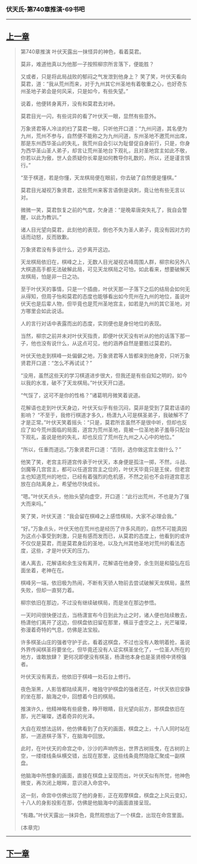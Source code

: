### 伏天氏-第740章推演-69书吧

--------
[上一章](./ccdb072ef25896fb09f9638ecf5d054a.md)
--------


>
>
>
>第740章推演
>叶伏天露出一抹怪异的神色，看着莫君。
>
>莫非，难道他真以为他那一子按照柳宗所言落下，便能胜？
>
>又或者，只是将此局战败的郁闷之气发泄到他身上？
>笑了笑，叶伏天看向莫君，道：“我从荒州而来，对于九州其它州圣地有着敬重之心，也好奇东州圣地子弟会是何风采，只是如今，有些失望。”
>
>说着，他便转身离开，没有和莫君去对峙。
>
>莫君目光一闪，有些诧异的看了叶伏天一眼，显然有些意外。
>
>万象贤君等人冷淡的扫了莫君一眼，只听他开口道：“九州问道，其名便为九州，荒州不参与，自然便不能称之为九州问道，东州圣地不邀荒州出席，那是东州西华圣山的失礼，我荒州自会引以为耻督促自身前行，只是，你身为西华圣山圣人弟子，却言让荒州圣地台下观礼，且对圣地宫主如此不敬，你若以此为傲，世人会质疑你长辈是如何教导你礼数的，所以，还是谨言慎行。”
>
>“至于棋道，若是你懂，天龙棋局便在眼前，你去破了自然便是懂棋。”
>
>莫君目光凝视万象贤君，这些荒州来客言语倒是讽刺，竟让他有些无言以对。
>
>微微一笑，莫君恢复之前的气度，欠身道：“是晚辈唐突失礼了，我自会警醒，以此为教训。”
>
>诸人目光望向莫君，此刻他的表现，倒也不失为圣人弟子，竟没有因对方的话而动怒，反而致歉。
>
>万象贤君没有多说什么，迈步离开这边。
>
>天龙棋局依旧在，棋峰之上，无数人目光凝视古峰周围人群，柳宗和另外八大棋道高手都无法破解此局，可见天龙棋局之可怕，如此看来，想要破解天龙棋局，怕是非一日之功。
>
>至于叶伏天的事情，只是一个插曲，叶伏天那一子落下之后的结局会如何无从得知，但周子怡和莫君的态度也能够看出如今荒州在九州的地位，虽说叶伏天也是后辈人物，但毕竟也是荒州圣地宫主，如若是九州的其它圣地，对方哪里会如此说话。
>
>人的言行对话中表露而出的态度，实则便也是身份地位的表现。
>
>当然，柳宗之前并未对叶伏天指责，即便叶伏天没有听从的他的话落下那一子，他也没有说什么，从这点可见，他的涵养自然是要胜过莫君的。
>
>叶伏天他走到棋峰一处偏僻之地，万象贤君等人皆都来到他身旁，只听万象贤君开口道：“怎么不再试试？”
>
>“没用，虽然这些天的学习棋道进步很大，但我还是有些自知之明的，如今以我的水准，破不了天龙棋局。”叶伏天开口道。
>
>“气馁了，这可不是你的性格？”诸葛明月微笑着说道。
>
>花解语也走到叶伏天身边，叶伏天似乎有些沉闷，莫非是受到了莫君话语的影响？
>“不至于，我修行棋道才多久，杨潇九人可是棋圣弟子，我破解不了才是正常。”叶伏天笑着摇头：“只是，莫君所言虽然不是很中听，但却也反应了如今荒州面临的局面，道宫为荒州圣地，竟被一位圣地弟子羞辱只配台下观礼，虽说是他的失礼，却也反应了荒州在九州之人心中的地位。”
>
>“所以，任重而道远。”万象贤君开口道：“否则，选你做这宫主做什么？”
>
>他笑了笑，老宫主将道宫传承于叶伏天，本身便是孤注一掷，不然，斗战、剑魔等几宫宫主，都可以任道宫宫主之位的，叶伏天毕竟只是王侯，但老宫主也知道荒州的地位，已经有着强烈的危机感，不然之前也不会将道宫意志放在白陆离身上，希望他尽快成长。
>
>“嗯。”叶伏天点头，他抬头望向虚空，开口道：“此行出荒州，不也是为了强大而来吗。”
>
>笑了笑，叶伏天道：“我会留在棋峰之上感悟棋局，大家不必理会我。”
>
>“好。”万象点头，叶伏天他在荒州也是经历了许多风雨的，自然不可能真因为这点小事受到刺激，只是有感而发而已，从莫君的态度上，他看到的或许不仅仅是莫君，而是莫君身后的圣地，以及九州其他圣地对荒州的看法态度，这些，才是叶伏天的压力。
>
>诸人离去，花解语和余生没有离开，花解语在他身旁，余生则是和猿弘在后面坐着，老神在在。
>
>棋峰另一端，依旧极为热闹，不断有天骄人物前去尝试破解天龙棋局，虽然失败，但却一直努力着。
>
>柳宗依旧在那边，不过没有继续破棋局，而是坐在那边参悟。
>
>一天时间很快便过去，当杨潇宣布今日到此为止之时，诸人便也陆续散去，杨潇他们离开了这边，但棋盘依旧留在那里，横亘于虚空之上，光芒璀璨，弥漫着奇特的气息，仿佛是法宝般。
>
>许多棋圣山庄的强者守护于此，看着这棋盘，不过也没有人敢明着抢，虽说外界传闻棋圣将要坐化，但毕竟还没有人证实棋圣坐化了，一位圣人所在的地方，谁敢放肆？
>更何况即便没有棋圣，杨潇他本身也是圣贤榜中贤榜强者。
>
>叶伏天没有离去，他依旧于棋峰一处石台上修行。
>
>夜色渐黑，人影皆都陆续离开，唯独守护棋盘的强者还在，叶伏天依旧安静的坐在那，脑海之中，回想着今日的棋局。
>
>推演许久，他精神略有些疲惫，睁开眼睛，目光望向前方，那棋盘依旧在那，光芒璀璨，透着奇异的光泽。
>
>大自在观想法运转，他仿佛看到了白天的画面，棋盘之上，十八人同时站在那，一道道棋子落下，在脑海中回放。
>
>此时，在叶伏天的命宫之中，沙沙的声响传出，世界古树摇曳，在古树的上空，一缕缕线条纵横交错，出现在那里，这些线条竟然隐隐汇聚成一副棋盘。
>
>他脑海中所想象的画面，直接在棋盘上呈现而出，叶伏天似有所觉，他神色微变，再次闭上眼眸，意识进入命宫中。
>
>这一刻，命宫中仿佛出现了他的身影，正在观摩棋盘，棋盘之上风云变幻，十八人的身影投影在那，仿佛是他脑海中的画面直接呈现。
>
>“有趣。”叶伏天露出一抹异色，竟然观想出了一个棋盘，出现在命宫里面。
>
>(本章完)
>
>

--------
[下一章](./83bd4799ddd8cb561b81d9778e771cfe.md)
--------
